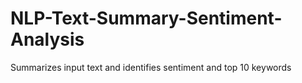 # NLP-Text-Summary-Sentiment-Analysis
Summarizes input text and identifies sentiment and top 10 keywords
